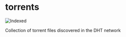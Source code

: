 torrents 
========
![Indexed](https://img.shields.io/badge/indexed-245770-blue)

Collection of torrent files discovered in the DHT network
